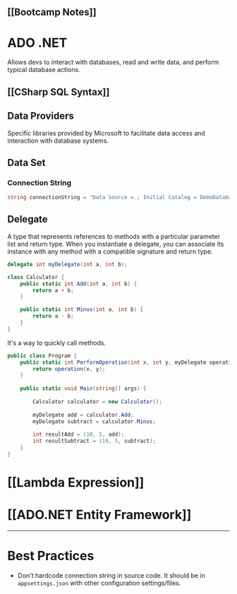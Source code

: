 [[Bootcamp Notes]]
---
# ADO .NET

Allows devs to interact with databases, read and write data, and perform typical database actions.

## [[CSharp SQL Syntax]]
## Data Providers

Specific libraries provided by Microsoft to facilitate data access and interaction with database systems.

## Data Set

### Connection String

```csharp
string connectionString = "Data Source =.; Initial Catalog = DemoDatabase; Integrated Security = True"; 
```

## Delegate

A type that represents references to methods with a particular parameter list and return type. When you instantiate a delegate, you can associate its instance with any method with a compatible signature and return type.

```csharp
delegate int myDelegate(int a, int b);

class Calculator {
	public static int Add(int a, int b) {
		return a + b;
	}

	public static int Minus(int a, int b) {
		return a - b;
	}
}
```

It's a way to quickly call methods.

```csharp
public class Program {
	public static int PerformOperation(int x, int y, myDelegate operation){
		return operation(x, y);
	}
	
	public static void Main(string[] args) {
		
		Calculator calculator = new Calculator();
		
		myDelegate add = calculator.Add;
		myDelegate subtract = calculator.Minus;
		
		int resultAdd = (10, 5, add);
		int resultSubtract = (10, 5, subtract);
	}
}
```

# [[Lambda Expression]]

# [[ADO.NET Entity Framework]]
---
# Best Practices
- Don't hardcode connection string in source code. It should be in `appsettings.json` with other configuration settings/files.
